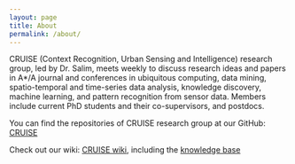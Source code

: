 ```yaml
---
layout: page
title: About
permalink: /about/
---
```


CRUISE (Context Recognition, Urban Sensing and Intelligence) research group, led by Dr. Salim, meets weekly to discuss research ideas and papers in A*/A journal and conferences in ubiquitous computing, data mining, spatio-temporal and time-series data analysis, knowledge discovery, machine learning, and pattern recognition from sensor data. Members include current PhD students and their co-supervisors, and postdocs. 

You can find the repositories of CRUISE research group at our GitHub: [CRUISE](https://github.com/cruiseresearchgroup)

Check out our wiki: [CRUISE wiki](https://github.com/cruiseresearchgroup/CRUISE-General-Entries/wiki), including the [knowledge base](https://github.com/cruiseresearchgroup/CRUISE-General-Entries/wiki/Knowledge-Base)


